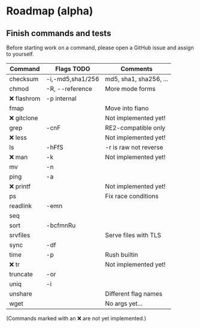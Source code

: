 # Roadmap (alpha)

## Finish commands and tests

Before starting work on a command, please open a GitHub issue and assign to
yourself.

| Command        | Flags TODO      | Comments               |
| -------------- | --------------- | ---------------------- |
| checksum       | -i,-md5,sha1/256 | md5, sha1, sha256, ...|
| chmod          | -R, --reference | More mode forms        |
| :x: flashrom   | -p internal     |                        |
| fmap           |                 | Move into fiano        |
| :x: gitclone   |                 | Not implemented yet!   |
| grep           | -cnF            | RE2-compatible only    |
| :x: less       |                 | Not implemented yet!   |
| ls             | -hFfS           | -r is raw not reverse  |
| :x: man        | -k              | Not implemented yet!   |
| mv             | -n              |                        |
| ping           | -a              |                        |
| :x: printf     |                 | Not implemented yet!   |
| ps             |                 | Fix race conditions    |
| readlink       | -emn            |                        |
| seq            |                 |                        |
| sort           | -bcfmnRu        |                        |
| srvfiles       |                 | Serve files with TLS   |
| sync           | -df             |                        |
| time           | -p              | Rush builtin           |
| :x: tr         |                 | Not implemented yet!   |
| truncate       | -or             |                        |
| uniq           | -i              |                        |
| unshare        |                 | Different flag names   |
| wget           |                 | No args yet...         |

(Commands marked with an :x: are not yet implemented.)
